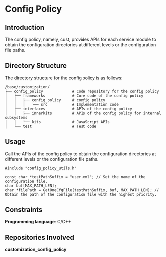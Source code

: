 # Config Policy

## Introduction

The config policy, namely, cust, provides APIs for each service module to obtain the configuration directories at different levels or the configuration file paths.

## Directory Structure

The directory structure for the config policy is as follows:

```
/base/customization/
├── config_policy             # Code repository for the config policy
│   ├── frameworks            # Core code of the config policy
│   │   ├── config_policy     # config policy
│   │   │   └── src           # Implementation code
│   ├── interfaces            # APIs of the config policy
│   │   ├── innerkits         # APIs of the config policy for internal subsystems
│   │   └── kits              # JavaScript APIs
│   └── test                  # Test code
```

## Usage

Call the APIs of the config policy to obtain the configuration directories at different levels or the configuration file paths.

```
#include "config_policy_utils.h"

const char *testPathSuffix = "user.xml"; // Set the name of the configuration file.
char buf[MAX_PATH_LEN];
char *filePath = GetOneCfgFile(testPathSuffix, buf, MAX_PATH_LEN); // Obtain the path of the configuration file with the highest priority.
```

## Constraints

**Programming language**: C/C++

## Repositories Involved

**customization\_config\_policy**

